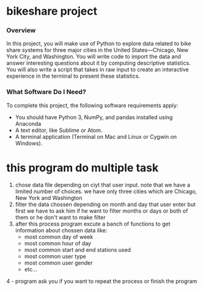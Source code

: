 # bikeshare project

### Overview
In this project, you will make use of Python to explore data related to bike share systems for three major cities in the United States—Chicago, New York City, and Washington. You will write code to import the data and answer interesting questions about it by computing descriptive statistics. You will also write a script that takes in raw input to create an interactive experience in the terminal to present these statistics.


### What Software Do I Need?
To complete this project, the following software requirements apply:

* You should have Python 3, NumPy, and pandas installed using Anaconda
* A text editor, like Sublime or Atom.
* A terminal application (Terminal on Mac and Linux or Cygwin on Windows).

# this program do multiple task
1. chose data file depending on ciyt that user input.
	note that we have a limited number of choices. we have only three cities which are Chicago, New York and Washington
2. filter the data chossen depending on month and day that user enter but first we have to ask him if he want to filter months or days or both
	of them or he don't want to make filter
3. after this process program excute a banch of functions to get information about chossen data like:
   * most common day of week
   * most common hour of day
   * most common start and end stations used
   * most common user type
   * most common user gender
   * etc...

4 - program ask you if you want to repeat the process or finish the program


